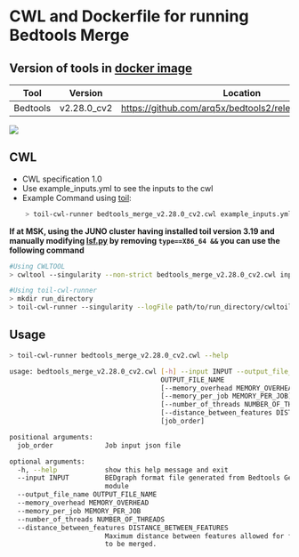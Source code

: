 # CWL and Dockerfile for running Bedtools Merge

## Version of tools in [docker image ](https://hub.docker.com/r/biocontainers/bedtools)

| Tool	| Version	| Location	|
|---	|---	|---	|
| Bedtools  	| v2.28.0_cv2   	|  https://github.com/arq5x/bedtools2/releases/tag/v2.28.0	|

[![](https://img.shields.io/badge/version-2.28.0_cv2-blue)](https://github.com/arq5x/bedtools2/releases/tag/v2.28.0)
## CWL

- CWL specification 1.0
- Use example_inputs.yml to see the inputs to the cwl
- Example Command using [toil](https://toil.readthedocs.io):

```bash
    > toil-cwl-runner bedtools_merge_v2.28.0_cv2.cwl example_inputs.yml
```

**If at MSK, using the JUNO cluster having installed toil version 3.19 and manually modifying [lsf.py](https://github.com/DataBiosphere/toil/blob/releases/3.19.0/src/toil/batchSystems/lsf.py#L170) by removing `type==X86_64 &&` you can use the following command**

```bash
#Using CWLTOOL
> cwltool --singularity --non-strict bedtools_merge_v2.28.0_cv2.cwl inputs.yaml

#Using toil-cwl-runner
> mkdir run_directory
> toil-cwl-runner --singularity --logFile path/to/run_directory/cwltoil.log  --jobStore path/to/jobStore --batchSystem lsf --workDir /path/to/run_directory --outdir /path/to/run_directory --writeLogs /path/to/run_directory --logLevel DEBUG --stats --retryCount 2 --disableCaching --maxLogFileSize 20000000000 bedtools_merge_v2.28.0_cv2.cwl inputs.yaml > file.stdout 2> file.stderr &
```

## Usage

```bash
> toil-cwl-runner bedtools_merge_v2.28.0_cv2.cwl --help

usage: bedtools_merge_v2.28.0_cv2.cwl [-h] --input INPUT --output_file_name
                                      OUTPUT_FILE_NAME
                                      [--memory_overhead MEMORY_OVERHEAD]
                                      [--memory_per_job MEMORY_PER_JOB]
                                      [--number_of_threads NUMBER_OF_THREADS]
                                      [--distance_between_features DISTANCE_BETWEEN_FEATURES]
                                      [job_order]

positional arguments:
  job_order             Job input json file

optional arguments:
  -h, --help            show this help message and exit
  --input INPUT         BEDgraph format file generated from Bedtools Genomecov
                        module
  --output_file_name OUTPUT_FILE_NAME
  --memory_overhead MEMORY_OVERHEAD
  --memory_per_job MEMORY_PER_JOB
  --number_of_threads NUMBER_OF_THREADS
  --distance_between_features DISTANCE_BETWEEN_FEATURES
                        Maximum distance between features allowed for features
                        to be merged.